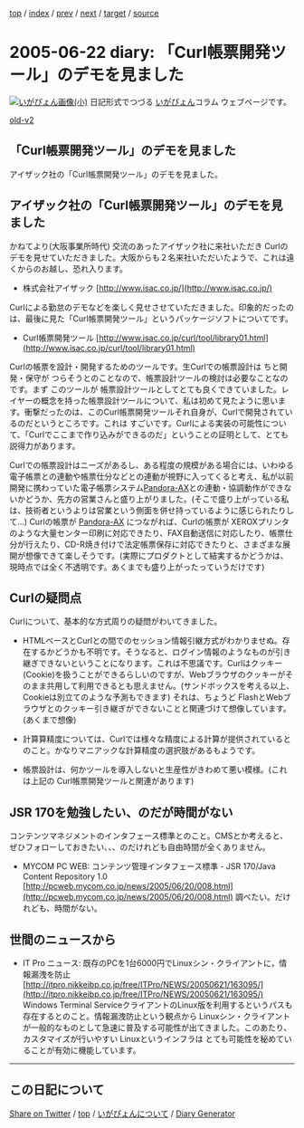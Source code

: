 [top](../index.html) 
 / [index](index.html) 
 / [prev](ig050621.html) 
 / [next](ig050623.html) 
 / [target](https://igapyon.github.io/diary/2005/ig050622.html) 
 / [source](https://github.com/igapyon/diary/blob/gh-pages/2005/ig050622.src.md) 

2005-06-22 diary: 「Curl帳票開発ツール」のデモを見ました
=====================================================================================================
[![いがぴょん画像(小)](https://igapyon.github.io/diary/images/iga200306s.jpg "いがぴょん")](https://igapyon.github.io/diary/memo/memoigapyon.html) 日記形式でつづる [いがぴょん](https://igapyon.github.io/diary/memo/memoigapyon.html)コラム ウェブページです。

[old-v2](ig050622-orig.html)

## 「Curl帳票開発ツール」のデモを見ました

アイザック社の「Curl帳票開発ツール」のデモを見ました。


## アイザック社の「Curl帳票開発ツール」のデモを見ました

かねてより(大阪事業所時代) 交流のあったアイザック社に来社いただき Curlのデモを見せていただきました。大阪からも２名来社いただいたようで、これは遠くからのお越し、恐れ入ります。

* 株式会社アイザック
  [http://www.isac.co.jp/](http://www.isac.co.jp/)

Curlによる勤怠のデモなどを楽しく見せさせていただきました。印象的だったのは、最後に見た「Curl帳票開発ツール」というパッケージソフトについてです。

* Curl帳票開発ツール
  [http://www.isac.co.jp/curl/tool/library01.html](http://www.isac.co.jp/curl/tool/library01.html)

Curlの帳票を設計・開発するためのツールです。生Curlでの帳票設計は ちと開発・保守が つらそうとのことなので、帳票設計ツールの検討は必要なことなのです。まず このツールが 帳票設計ツールとしてとても良くできていました。レイヤーの概念を持った帳票設計ツールについて、私は初めて見たように思います。衝撃だったのは、このCurl帳票開発ツールそれ自身が、Curlで開発されているのだというところです。これは すごいです。Curlによる実装の可能性について、「Curlでここまで作り込みができるのだ」ということの証明として、とても説得力があります。

Curlでの帳票設計はニーズがあるし、ある程度の規模がある場合には、いわゆる電子帳票との連動や帳票仕分などとの連動が視野に入ってくると考え、私が以前開発に携わっていた電子帳票システム[Pandora-AX](http://www.nttd-bb.com/product/pandora/)との連動・協調動作ができないかどうか、先方の営業さんと盛り上がりました。(そこで盛り上がっている私は、技術者というよりは営業という側面を併せ持っているように感じられたりして…)
Curlの帳票が [Pandora-AX](http://www.nttd-bb.com/product/pandora/) につながれば、Curlの帳票が XEROXプリンタのような大量センター印刷に対応できたり、FAX自動送信に対応したり、帳票仕分が行えたり、CD-R焼き付けで法定帳票保存に対応できたりと、さまざまな展開が想像できて楽しそうです。(実際にプロダクトとして結実するかどうかは、現時点では全く不透明です。あくまでも盛り上がったっていうだけです)

## Curlの疑問点

Curlについて、基本的な方式周りの疑問がわいてきました。

* HTMLベースとCurlとの間でのセッション情報引継方式がわかりませぬ。存在するかどうかも不明です。そうなると、ログイン情報のようなものが引き継ぎできないということになります。これは不思議です。Curlはクッキー(Cookie)を扱うことができるらしいのですが、Webブラウザのクッキーがそのまま共用して利用できるとも思えません。(サンドボックスを考える以上、Cookieは別立てのような予測もできます)
  それは、ちょうど FlashとWebブラウザとのクッキー引き継ぎができないことと関連づけて想像しています。(あくまで想像)
  
* 計算算精度については、Curlでは様々な精度による計算が提供されているとのこと。かなりマニアックな計算精度の選択肢があるもようです。
  
* 帳票設計は、何かツールを導入しないと生産性がきわめて悪い模様。(これは上記の Curl帳票開発ツールと関連があります)

## JSR 170を勉強したい、のだが時間がない

コンテンツマネジメントのインタフェース標準とのこと。CMSとか考えると、ぜひフォローしておきたい、、、のだけれども自由時間が全くありません。

* MYCOM PC WEB: コンテンツ管理インタフェース標準 - JSR 170/Java Content Repository 1.0
  [http://pcweb.mycom.co.jp/news/2005/06/20/008.html](http://pcweb.mycom.co.jp/news/2005/06/20/008.html)
  調べたい。だけれども、時間がない。 

## 世間のニュースから

* IT Pro ニュース: 既存のPCを1台6000円でLinuxシン・クライアントに，情報漏洩を防止
  [http://itpro.nikkeibp.co.jp/free/ITPro/NEWS/20050621/163095/](http://itpro.nikkeibp.co.jp/free/ITPro/NEWS/20050621/163095/)
  Windows Terminal ServiceクライアントのLinux版を利用するというパスも存在するとのこと。情報漏洩防止という観点から
  Linuxシン・クライアントが一般的なものとして急速に普及する可能性が出てきました。このあたり、カスタマイズが行いやすい Linuxというインフラは
  とても可能性を秘めていることが有効に機能しています。


----------------------------------------------------------------------------------------------------

## この日記について

[Share on Twitter](https://twitter.com/intent/tweet?hashtags=igapyon%2Cdiary%2C%E3%81%84%E3%81%8C%E3%81%B4%E3%82%87%E3%82%93&text=%E3%80%8CCurl%E5%B8%B3%E7%A5%A8%E9%96%8B%E7%99%BA%E3%83%84%E3%83%BC%E3%83%AB%E3%80%8D%E3%81%AE%E3%83%87%E3%83%A2%E3%82%92%E8%A6%8B%E3%81%BE%E3%81%97%E3%81%9F&url=https%3A%2F%2Figapyon.github.io%2Fdiary%2F2005%2Fig050622.html) / [top](../index.html) / [いがぴょんについて](https://igapyon.github.io/diary/memo/memoigapyon.html) / [Diary Generator](https://github.com/igapyon/igapyonv3)
